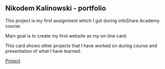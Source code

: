 ## Nikodem Kalinowski - portfolio ##

This project is my first assignment which I got during infoShare Academy course. 

Main goal is to create my first website as my on-line card.

This card shows other projects that I have worked on during course and presentation of what I have learned.


[Project](https://nikodem-kalinowski.github.io)